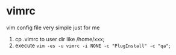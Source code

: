 # vimrc
vim config file 
very simple just for me
1. cp .vimrc to user dir like /home/xxx;
2. execute `vim -es -u vimrc -i NONE -c "PlugInstall" -c "qa"`;
